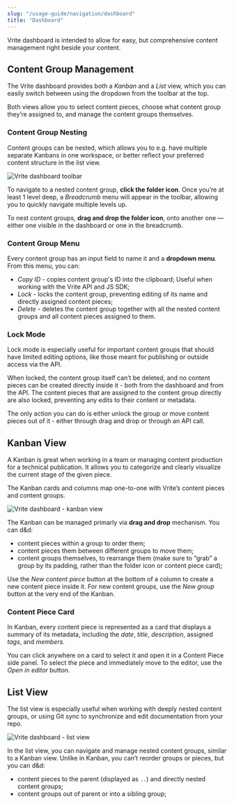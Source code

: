 ```yaml
---
slug: "/usage-guide/navigation/dashboard"
title: "Dashboard"
---
```


Vrite dashboard is intended to allow for easy, but comprehensive content management right beside your content.

## Content Group Management

The Vrite dashboard provides both a _Kanban_ and a _List_ view, which you can easily switch between using the dropdown from the toolbar at the top.

Both views allow you to select content pieces, choose what content group they’re assigned to, and manage the content groups themselves.

### Content Group Nesting

Content groups can be nested, which allows you to e.g. have multiple separate Kanbans in one workspace, or better reflect your preferred content structure in the list view.

![Vrite dashboard toolbar](https://assets.vrite.io/65256a9ef6d09e66c21a447d/Af7xEyy1jSe-6y6UslQXl.png?w=1000)

To navigate to a nested content group, **click the folder icon**. Once you’re at least 1 level deep, a _Breadcrumb_ menu will appear in the toolbar, allowing you to quickly navigate multiple levels up.

To nest content groups, **drag and drop the folder icon**, onto another one — either one visible in the dashboard or one in the breadcrumb.

### Content Group Menu

Every content group has an input field to name it and a **dropdown menu**. From this menu, you can:

- _Copy ID_ - copies content group's ID into the clipboard; Useful when working with the Vrite API and JS SDK;
- _Lock_ - locks the content group, preventing editing of its name and directly assigned content pieces;
- _Delete_ - deletes the content group together with all the nested content groups and all content pieces assigned to them.

### Lock Mode

Lock mode is especially useful for important content groups that should have limited editing options, like those meant for publishing or outside access via the API.

When locked, the content group itself can’t be deleted, and no content pieces can be created directly inside it - both from the dashboard and from the API. The content pieces that are assigned to the content group directly are also locked, preventing any edits to their content or metadata.

The only action you can do is either unlock the group or move content pieces out of it - either through drag and drop or through an API call.

## Kanban View

A Kanban is great when working in a team or managing content production for a technical publication. It allows you to categorize and clearly visualize the current stage of the given piece.

The Kanban cards and columns map one-to-one with Vrite’s content pieces and content groups.

![Vrite dashboard - kanban view](https://assets.vrite.io/65256a9ef6d09e66c21a447d/X5UT5iaWR37TCiQ9RmwpA.png?w=1000)

The Kanban can be managed primarly via **drag and drop** mechanism. You can d&d:

- content pieces within a group to order them;
- content pieces them between different groups to move them;
- content groups themselves, to rearrange them (make sure to “grab” a group by its padding, rather than the folder icon or content piece card);

Use the _New content piece_ button at the bottom of a column to create a new content piece inside it. For new content groups, use the _New group_ button at the very end of the Kanban.

### Content Piece Card

In Kanban, every content piece is represented as a card that displays a summary of its metadata, including the _date_, _title_, _description_, assigned _tags_, and _members_.

You can click anywhere on a card to select it and open it in a Content Piece side panel. To select the piece and immediately move to the editor, use the _Open in editor_ button.

## List View

The list view is especially useful when working with deeply nested content groups, or using Git sync to synchronize and edit documentation from your repo.

![Vrite dashboard - list view](https://assets.vrite.io/65256a9ef6d09e66c21a447d/xpPquKehFjhiJGxmT2bt1.png?w=1000)

In the list view, you can navigate and manage nested content groups, similar to a Kanban view. Unlike in Kanban, you can’t reorder groups or pieces, but you can d&d:

- content pieces to the parent (displayed as `..`) and directly nested content groups;
- content groups out of parent or into a sibling group;